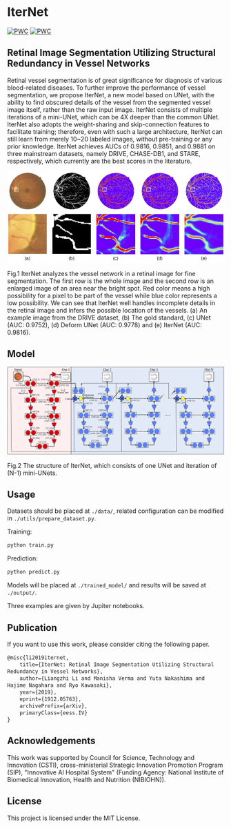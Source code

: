 # IterNet

[![PWC](https://img.shields.io/endpoint.svg?url=https://paperswithcode.com/badge/iternet-retinal-image-segmentation-utilizing/retinal-vessel-segmentation-on-drive)](https://paperswithcode.com/sota/retinal-vessel-segmentation-on-drive?p=iternet-retinal-image-segmentation-utilizing)
[![PWC](https://img.shields.io/endpoint.svg?url=https://paperswithcode.com/badge/iternet-retinal-image-segmentation-utilizing/retinal-vessel-segmentation-on-chase_db1)](https://paperswithcode.com/sota/retinal-vessel-segmentation-on-chase_db1?p=iternet-retinal-image-segmentation-utilizing)

## Retinal Image Segmentation Utilizing Structural Redundancy in Vessel Networks

Retinal vessel segmentation is of great significance for diagnosis of various blood-related diseases. To further improve the performance of vessel segmentation, we propose IterNet, a new model based on UNet, with the ability to find obscured details of the vessel from the segmented vessel image itself, rather than the raw input image. IterNet consists of multiple iterations of a mini-UNet, which can be 4X deeper than the common UNet. IterNet also adopts the weight-sharing and skip-connection features to facilitate training; therefore, even with such a large architecture, IterNet can still learn from merely 10~20 labeled images, without pre-training or any prior knowledge. IterNet achieves AUCs of 0.9816, 0.9851, and 0.9881 on three mainstream datasets, namely DRIVE, CHASE-DB1, and STARE, respectively, which currently are the best scores in the literature.

![Segmentation results](./pics/results.jpg)

Fig.1 IterNet analyzes the vessel network in a retinal image for fine segmentation. The first row is the whole image and the second row is an enlarged image of an area near the bright spot. Red color means a high possibility for a pixel to be part of the vessel while blue color represents a low possibility. We can see that IterNet well handles incomplete details in the retinal image and infers the possible location of the vessels. (a) An example image from the DRIVE dataset, (b) The gold standard, (c) UNet (AUC: 0.9752), (d) Deform UNet (AUC: 0.9778) and (e) IterNet (AUC: 0.9816).

## Model

![Network Structure](./pics/structure.jpg)

Fig.2 The structure of IterNet, which consists of one UNet and iteration of (N-1) mini-UNets.

## Usage

Datasets should be placed at `./data/`, related configuration can be modified in `./utils/prepare_dataset.py`.

Training:

```bash
python train.py
```

Prediction:

```bash
python predict.py
```

Models will be placed at `./trained_model/` and results will be saved at `./output/`.

Three examples are given by Jupiter notebooks.

## Publication

If you want to use this work, please consider citing the following paper.

```
@misc{li2019iternet,
    title={IterNet: Retinal Image Segmentation Utilizing Structural Redundancy in Vessel Networks},
    author={Liangzhi Li and Manisha Verma and Yuta Nakashima and Hajime Nagahara and Ryo Kawasaki},
    year={2019},
    eprint={1912.05763},
    archivePrefix={arXiv},
    primaryClass={eess.IV}
}
```

## Acknowledgements

This work was supported by Council for Science, Technology and Innovation (CSTI), cross-ministerial Strategic Innovation Promotion Program (SIP), "Innovative AI Hospital System" (Funding Agency: National Institute of Biomedical Innovation, Health and Nutrition (NIBIOHN)).

## License

This project is licensed under the MIT License.
